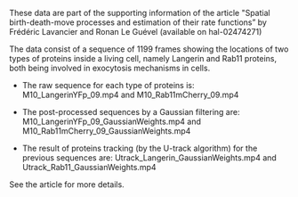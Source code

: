 These data are part of the supporting information of the article "Spatial birth-death-move processes and estimation of their rate functions” by Frédéric Lavancier and Ronan Le Guével (available on hal-02474271)

The data consist of a sequence of 1199 frames showing the locations of two types of proteins inside a living cell, namely Langerin and Rab11 proteins, both being involved in exocytosis mechanisms in cells.

- The raw sequence for each type of proteins is: M10_LangerinYFp_09.mp4 and M10_Rab11mCherry_09.mp4

- The post-processed sequences by a Gaussian filtering are: M10_LangerinYFp_09_GaussianWeights.mp4 and M10_Rab11mCherry_09_GaussianWeights.mp4

- The result of proteins tracking (by the U-track algorithm) for the previous sequences are: Utrack_Langerin_GaussianWeights.mp4 and Utrack_Rab11_GaussianWeights.mp4
  
See the article for more details.
